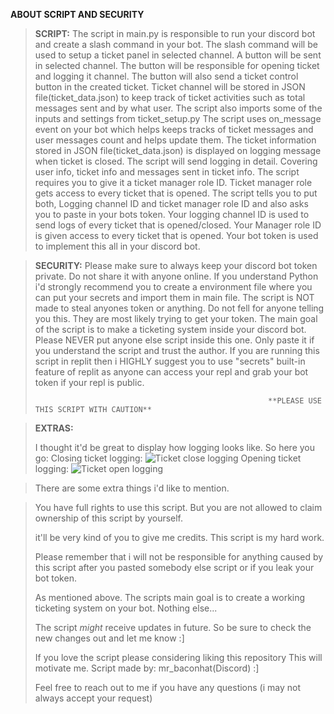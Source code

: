 **ABOUT SCRIPT AND SECURITY**

> **SCRIPT:**
         The script in main.py is responsible to run your discord bot and create a slash command in your bot.
>        The slash command will be used to setup a ticket panel in selected channel.
>        A button will be sent in selected channel.
>        The button will be responsible for opening ticket and logging it channel.
>        The button will also send a ticket control button in the created ticket.
>        Ticket channel will be stored in JSON file(ticket_data.json) to keep track of ticket activities such as total messages sent and by what user.
>        The script also imports some of the inputs and settings from ticket_setup.py
>        The script uses on_message event on your bot which helps keeps tracks of ticket messages and user messages count and helps update them.
>        The ticket information stored in JSON file(ticket_data.json) is displayed on logging message when ticket is closed.
>        The script will send logging in detail. Covering user info, ticket info and messages sent in ticket info.
>        The script requires you to give it a ticket manager role ID. Ticket manager role gets access to every ticket that is opened.
>        The script tells you to put both, Logging channel ID and ticket manager role ID and also asks you to paste in your bots token.
>        Your logging channel ID is used to send logs of every ticket that is opened/closed.
>        Your Manager role ID is given access to every ticket that is opened.
>        Your bot token is used to implement this all in your discord bot.


> **SECURITY:**
>         Please make sure to always keep your discord bot token private. Do not share it with anyone online.
>         If you understand Python i'd strongly recommend you to create a environment file where you can put your secrets and import them in main file.
>         The script is NOT made to steal anyones token or anything. Do not fell for anyone telling you this. They are most likely trying to get your token.
>         The main goal of the script is to make a ticketing system inside your discord bot.
>         Please NEVER put anyone else script inside this one. Only paste it if you understand the script and trust the author.
>         If you are running this script in replit then i HIGHLY suggest you to use "secrets" built-in feature of replit as anyone can access your repl and grab 
>         your bot token if your repl is public.
>
>                                                         **PLEASE USE THIS SCRIPT WITH CAUTION**



> **EXTRAS:**
>
>   I thought it'd be great to display how logging looks like. So here you go:
>        Closing ticket logging: ![Ticket close logging](https://github.com/MrBaconHat/detailed-ticket-system-for-discord-bot/assets/109857632/5848dd70-493b-4085-9424-74277bdd0810)
>        Opening ticket logging: ![Ticket open logging](https://github.com/MrBaconHat/detailed-ticket-system-for-discord-bot/assets/109857632/e39c7c3c-847d-4841-b02b-01aefd8c5ff6)
>      

>   There are some extra things i'd like to mention.


>   You have full rights to use this script. But you are not allowed to claim ownership of this script by yourself.
>
>   it'll be very kind of you to give me credits. This script is my hard work.
>
>   Please remember that i will not be responsible for anything caused by this script after you pasted somebody else script or if you leak your bot token.
>
>   As mentioned above. The scripts main goal is to create a working ticketing system on your bot. Nothing else...
>
>   The script *might* receive updates in future. So be sure to check the new changes out and let me know :]
>
>   If you love the script please considering liking this repository This will motivate me. Script made by: mr_baconhat(Discord) :]
>
>   Feel free to reach out to me if you have any questions (i may not always accept your request)
